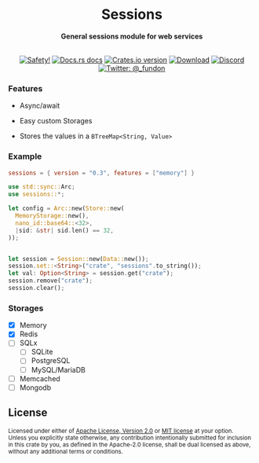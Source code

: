 <h1 align="center">Sessions</h1>

<div align="center">
  <p><strong>General sessions module for web services</strong></p>
</div>

<br />

<div align="center">
  <!-- Safety -->
  <a href="/">
    <img src="https://img.shields.io/badge/-safety!-success?style=flat-square"
      alt="Safety!" /></a>
  <!-- Docs.rs docs -->
  <a href="https://docs.rs/sessions">
    <img src="https://img.shields.io/badge/docs-latest-blue.svg?style=flat-square"
      alt="Docs.rs docs" /></a>
  <!-- Crates version -->
  <a href="https://crates.io/crates/sessions">
    <img src="https://img.shields.io/crates/v/sessions.svg?style=flat-square"
    alt="Crates.io version" /></a>
  <!-- Downloads -->
  <a href="https://crates.io/crates/sessions">
    <img src="https://img.shields.io/crates/d/sessions.svg?style=flat-square"
      alt="Download" /></a>
  <!-- Discord -->
  <a href="https://discord.gg/cjX2KX">
     <img src="https://img.shields.io/discord/699908392105541722?logo=discord&style=flat-square"
     alt="Discord"></a>
  <!-- Twitter -->
  <a href="https://twitter.com/_fundon">
    <img src="https://img.shields.io/badge/twitter-@__fundon-blue.svg?style=flat-square"
      alt="Twitter: @_fundon" /></a>
</div>

### Features

- Async/await

- Easy custom Storages

- Stores the values in a `BTreeMap<String, Value>`

### Example

```toml
sessions = { version = "0.3", features = ["memory"] }
```

```rust
use std::sync::Arc;
use sessions::*;

let config = Arc::new(Store::new(
  MemoryStorage::new(),
  nano_id::base64::<32>,
  |sid: &str| sid.len() == 32,
));


let session = Session::new(Data::new());
session.set::<String>("crate", "sessions".to_string());
let val: Option<String> = session.get("crate");
session.remove("crate");
session.clear();
```

### Storages

- [x] Memory
- [x] Redis
- [ ] SQLx
  - [ ] SQLite
  - [ ] PostgreSQL
  - [ ] MySQL/MariaDB
- [ ] Memcached
- [ ] Mongodb

## License

<sup>
Licensed under either of <a href="LICENSE-APACHE">Apache License, Version
2.0</a> or <a href="LICENSE-MIT">MIT license</a> at your option.
</sup>

<br>

<sub>
Unless you explicitly state otherwise, any contribution intentionally submitted
for inclusion in this crate by you, as defined in the Apache-2.0 license, shall
be dual licensed as above, without any additional terms or conditions.
</sub>
